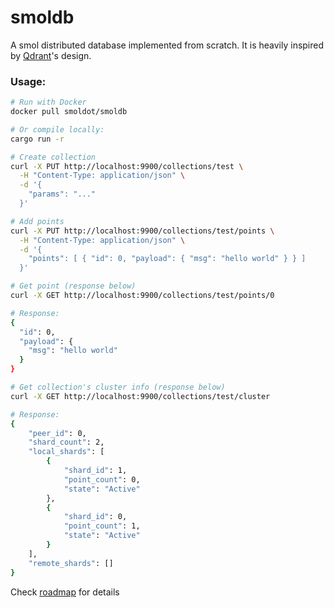 # smoldb

A smol distributed database implemented from scratch. It is heavily inspired by [Qdrant](https://github.com/qdrant/qdrant)'s design.

### Usage:

```sh
# Run with Docker
docker pull smoldot/smoldb

# Or compile locally:
cargo run -r
```

```bash
# Create collection
curl -X PUT http://localhost:9900/collections/test \
  -H "Content-Type: application/json" \
  -d '{
    "params": "..."
  }'

# Add points
curl -X PUT http://localhost:9900/collections/test/points \
  -H "Content-Type: application/json" \
  -d '{
    "points": [ { "id": 0, "payload": { "msg": "hello world" } } ]
  }'

# Get point (response below)
curl -X GET http://localhost:9900/collections/test/points/0

# Response:
{
  "id": 0,
  "payload": {
    "msg": "hello world"
  }
}

# Get collection's cluster info (response below)
curl -X GET http://localhost:9900/collections/test/cluster

# Response:
{
    "peer_id": 0,
    "shard_count": 2,
    "local_shards": [
        {
            "shard_id": 1,
            "point_count": 0,
            "state": "Active"
        },
        {
            "shard_id": 0,
            "point_count": 1,
            "state": "Active"
        }
    ],
    "remote_shards": []
}
```

Check [roadmap](./ROADMAP.md) for details

